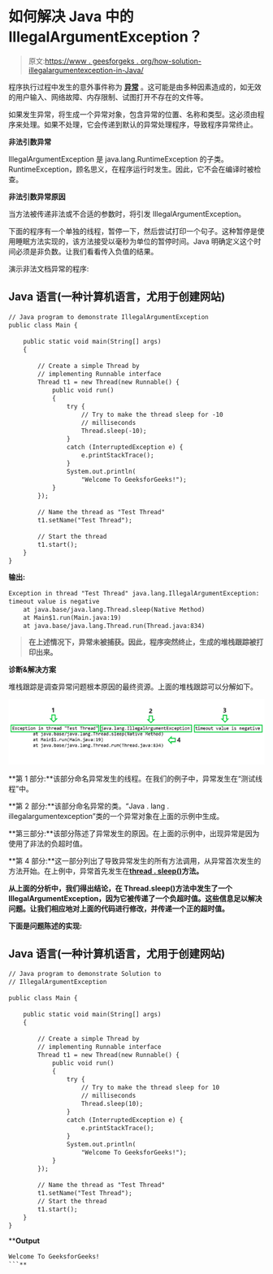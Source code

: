# 如何解决 Java 中的 IllegalArgumentException？

> 原文:[https://www . geesforgeks . org/how-solution-illegalargumentexception-in-Java/](https://www.geeksforgeeks.org/how-to-solve-illegalargumentexception-in-java/)

程序执行过程中发生的意外事件称为 [**异常**](https://www.geeksforgeeks.org/exceptions-in-java/) 。这可能是由多种因素造成的，如无效的用户输入、网络故障、内存限制、试图打开不存在的文件等。

如果发生异常，将生成一个异常对象，包含异常的位置、名称和类型。这必须由程序来处理。如果不处理，它会传递到默认的异常处理程序，导致程序异常终止。

**非法引数异常**

IllegalArgumentException 是 java.lang.RuntimeException 的子类。RuntimeException，顾名思义，在程序运行时发生。因此，它不会在编译时被检查。

**非法引数异常原因**

当方法被传递非法或不合适的参数时，将引发 IllegalArgumentException。

下面的程序有一个单独的线程，暂停一下，然后尝试打印一个句子。这种暂停是使用睡眠方法实现的，该方法接受以毫秒为单位的暂停时间。Java 明确定义这个时间必须是非负数。让我们看看传入负值的结果。

演示非法文档异常的程序:

## Java 语言(一种计算机语言，尤用于创建网站)

```
// Java program to demonstrate IllegalArgumentException
public class Main {

    public static void main(String[] args)
    {

        // Create a simple Thread by
        // implementing Runnable interface
        Thread t1 = new Thread(new Runnable() {
            public void run()
            {
                try {
                    // Try to make the thread sleep for -10
                    // milliseconds
                    Thread.sleep(-10);
                }
                catch (InterruptedException e) {
                    e.printStackTrace();
                }
                System.out.println(
                    "Welcome To GeeksforGeeks!");
            }
        });

        // Name the thread as "Test Thread"
        t1.setName("Test Thread");

        // Start the thread
        t1.start();
    }
}
```

**输出:**

```
Exception in thread "Test Thread" java.lang.IllegalArgumentException: 
timeout value is negative
    at java.base/java.lang.Thread.sleep(Native Method)
    at Main$1.run(Main.java:19)
    at java.base/java.lang.Thread.run(Thread.java:834)
```

> **在上述情况下，异常未被捕获。因此，程序突然终止，生成的堆栈跟踪被打印出来。**

**诊断&解决方案**

堆栈跟踪是调查异常问题根本原因的最终资源。上面的堆栈跟踪可以分解如下。

![](img/bb878fda5257370c44cbcb5408124bdd.png)

**第 1 部分:**该部分命名异常发生的线程。在我们的例子中，异常发生在“测试线程”中。

**第 2 部分:**该部分命名异常的类。“Java . lang . illegalargumentexception”类的一个异常对象在上面的示例中生成。

**第三部分:**该部分陈述了异常发生的原因。在上面的示例中，出现异常是因为使用了非法的负超时值。

**第 4 部分:**这一部分列出了导致异常发生的所有方法调用，从异常首次发生的方法开始。在上例中，异常首先发生在[**thread . sleep()**](https://www.geeksforgeeks.org/java-concurrency-yield-sleep-and-join-methods/)**方法。**

**从上面的分析中，我们得出结论，在 Thread.sleep()方法中发生了一个 IllegalArgumentException，因为它被传递了一个负超时值。这些信息足以解决问题。让我们相应地对上面的代码进行修改，并传递一个正的超时值。**

**下面是问题陈述的实现:**

## **Java 语言(一种计算机语言，尤用于创建网站)**

```
// Java program to demonstrate Solution to
// IllegalArgumentException

public class Main {

    public static void main(String[] args)
    {

        // Create a simple Thread by
        // implementing Runnable interface
        Thread t1 = new Thread(new Runnable() {
            public void run()
            {
                try {
                    // Try to make the thread sleep for 10
                    // milliseconds
                    Thread.sleep(10);
                }
                catch (InterruptedException e) {
                    e.printStackTrace();
                }
                System.out.println(
                    "Welcome To GeeksforGeeks!");
            }
        });

        // Name the thread as "Test Thread"
        t1.setName("Test Thread");
        // Start the thread
        t1.start();
    }
}
```

****Output**

```
Welcome To GeeksforGeeks!
```**